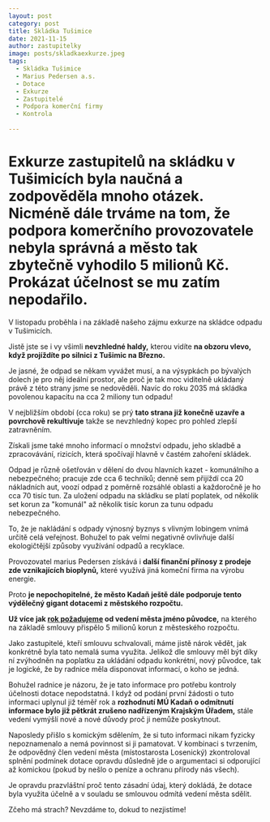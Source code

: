 ```yaml
---
layout: post
category: post
title: Skládka Tušimice    
date: 2021-11-15
author: zastupitelky
image: posts/skladkaexkurze.jpeg
tags:
  - Skládka Tušimice
  - Marius Pedersen a.s.
  - Dotace
  - Exkurze
  - Zastupitelé
  - Podpora komerční firmy
  - Kontrola 
  
---
```


# Exkurze zastupitelů na skládku v Tušimicích byla naučná a zodpověděla mnoho otázek. Nicméně dále trváme na tom, že podpora komerčního provozovatele nebyla správná a město tak zbytečně vyhodilo 5 milionů Kč. Prokázat účelnost se mu zatím nepodařilo.

V listopadu proběhla i na základě našeho zájmu exkurze na skládce odpadu v Tušimicích.

Jistě jste se i vy všimli **nevzhledné haldy,** kterou vidíte **na obzoru vlevo, když projíždíte po silnici z Tušimic na Březno.** 

Je jasné, že odpad se někam vyvážet musí, a na výsypkách po bývalých dolech je pro něj ideální prostor, ale proč je tak moc viditelně ukládaný právě z této strany jsme se nedověděli. Navíc do roku 2035 má skládka povolenou kapacitu na cca 2 miliony tun odpadu! 

V nejbližším období (cca roku) se prý **tato strana již konečně uzavře a povrchově rekultivuje** takže se nevzhledný kopec pro pohled zlepší zatravněním.      

Získali jsme také mnoho informací o množství odpadu, jeho skladbě a zpracovávání, rizicích, která spočívají hlavně v častém zahoření skládek. 

Odpad je různě ošetřován v dělení do dvou hlavních kazet - komunálního a nebezpečného; pracuje zde cca 6 techniků; denně sem přijíždí cca 20 nákladních aut, voozí odpad z poměrně rozsáhlé oblasti a každoročně je ho cca 70 tisíc tun.
Za uložení odpadu na skládku se platí poplatek, od několik set korun za "komunál" až několik tisíc korun za tunu odpadu nebezpečného.

To, že je nakládání s odpady výnosný byznys s vlivným lobingem vnímá určitě celá veřejnost. Bohužel to pak velmi negativně ovlivňuje další ekologičtější způsoby využívání odpadů a recyklace.

Provozovatel marius Pedersen získává i **další finanční přínosy z prodeje zde vznikajících bioplynů,** které využívá jiná komeční firma na výrobu energie. 

Proto **je nepochopitelné, že město Kadaň ještě dále podporuje tento výdělečný gigant dotacemi z městského rozpočtu.**

**Už více jak [rok požadujeme](https://kadan.pirati.cz/aktuality/skladka.html) od vedení města jméno původce,** na kterého na základě smlouvy přispělo 5 milionů korun z městeského rozpočtu.

Jako zastupitelé, kteří smlouvu schvalovali, máme jistě nárok vědět, jak konkrétně byla tato nemalá suma využita. 
Jelikož dle smlouvy měl být díky ní zvýhodněn na poplatku za ukládání odpadu konkrétní, nový původce, tak je logické, že by radnice měla disponovat informací, o koho se jedná. 

Bohužel radnice je názoru, že je tato informace pro potřebu kontroly účelnosti dotace nepodstatná. 
I když od podání první žádosti o tuto informaci uplynul již téměř rok a **rozhodnutí MÚ Kadaň o odmítnutí informace bylo již pětkrát zrušeno nadřízeným Krajským Úřadem,** stále vedení vymýšlí nové a nové důvody proč ji nemůže poskytnout.

Naposledy přišlo s komickým sdělením, že si tuto informaci nikam fyzicky nepoznamenalo a nemá povinnost si ji pamatovat. 
V kombinaci s tvrzením, že odpovědný člen vedení města (místostarosta Losenický) zkontroloval splnění podmínek dotace opravdu důsledně jde o argumentaci si odporující až komickou (pokud by nešlo o peníze a ochranu přírody nás všech).

Je opravdu prazvláštní proč tento zásadní údaj, který dokládá, že dotace byla využita účelně a v souladu se smlouvou odmítá vedení města sdělit. 

Zčeho má strach? Nevzdáme to, dokud to nezjistíme!

